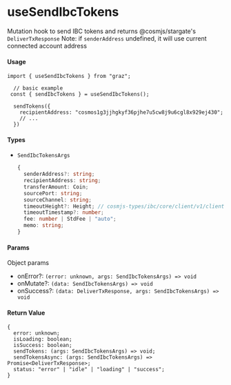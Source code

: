 # useSendIbcTokens

Mutation hook to send IBC tokens and returns @cosmjs/stargate's `DeliverTxResponse`
Note: if `senderAddress` undefined, it will use current connected account address

#### Usage

```tsx
import { useSendIbcTokens } from "graz";

  // basic example
 const { sendIbcTokens } = useSendIbcTokens();

  sendTokens({
    recipientAddress: "cosmos1g3jjhgkyf36pjhe7u5cw8j9u6cgl8x929ej430";
    // ...
  })
```

#### Types

- `SendIbcTokensArgs`
  ```ts
  {
    senderAddress?: string;
    recipientAddress: string;
    transferAmount: Coin;
    sourcePort: string;
    sourceChannel: string;
    timeoutHeight?: Height; // cosmjs-types/ibc/core/client/v1/client
    timeoutTimestamp?: number;
    fee: number | StdFee | "auto";
    memo: string;
  }
  ```

#### Params

Object params

- onError?: `(error: unknown, args: SendIbcTokensArgs) => void`
- onMutate?: `(data: SendIbcTokensArgs) => void`
- onSuccess?: `(data: DeliverTxResponse, args: SendIbcTokensArgs) => void`

#### Return Value

```tsx
{
  error: unknown;
  isLoading: boolean;
  isSuccess: boolean;
  sendTokens: (args: SendIbcTokensArgs) => void;
  sendTokensAsync: (args: SendIbcTokensArgs) => Promise<DeliverTxResponse>;
  status: "error" | "idle" | "loading" | "success";
}
```
